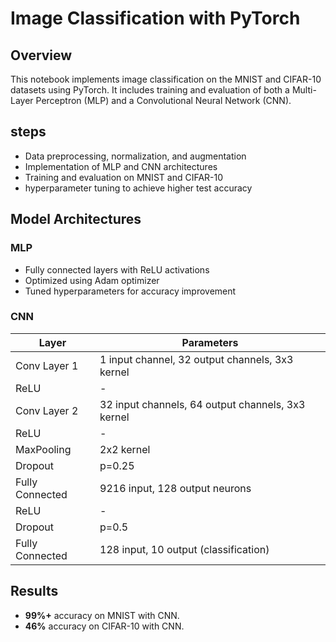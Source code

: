 # Image Classification with PyTorch

## Overview
This notebook implements image classification on the MNIST and CIFAR-10 datasets using PyTorch. It includes training and evaluation of both a Multi-Layer Perceptron (MLP) and a Convolutional Neural Network (CNN).

## steps
- Data preprocessing, normalization, and augmentation
- Implementation of MLP and CNN architectures
- Training and evaluation on MNIST and CIFAR-10
- hyperparameter tuning to achieve higher test accuracy

## Model Architectures
### MLP
- Fully connected layers with ReLU activations
- Optimized using Adam optimizer
- Tuned hyperparameters for accuracy improvement

### CNN
| Layer          | Parameters                                  |
|---------------|--------------------------------------------|
| Conv Layer 1  | 1 input channel, 32 output channels, 3x3 kernel |
| ReLU          | -                                          |
| Conv Layer 2  | 32 input channels, 64 output channels, 3x3 kernel |
| ReLU          | -                                          |
| MaxPooling    | 2x2 kernel                                 |
| Dropout       | p=0.25                                     |
| Fully Connected | 9216 input, 128 output neurons           |
| ReLU          | -                                          |
| Dropout       | p=0.5                                      |
| Fully Connected | 128 input, 10 output (classification)    |

## Results
- **99%+** accuracy on MNIST with CNN.
- **46%** accuracy on CIFAR-10 with CNN.